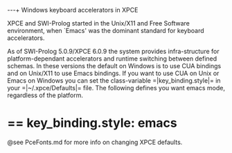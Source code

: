 ---+ Windows keyboard accelerators in XPCE

XPCE and SWI-Prolog started in the Unix/X11 and Free Software
environment, when `Emacs' was the dominant standard for keyboard
accelerators.

As of SWI-Prolog 5.0.9/XPCE 6.0.9 the system provides infra-structure
for platform-dependant accelerators and runtime switching between
defined schemas. In these versions the default on Windows is to use CUA
bindings and on Unix/X11 to use Emacs bindings. If you want to use CUA
on Unix or Emacs on Windows you can set the class-variable
=|key_binding.style|= in your =|~/.xpce/Defaults|= file. The following
defines you want emacs mode, regardless of the platform.

==
key_binding.style: emacs 
==

@see PceFonts.md for more info on changing XPCE defaults.
